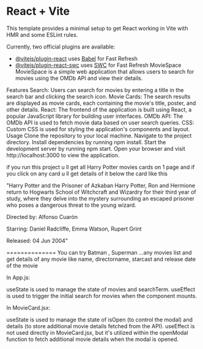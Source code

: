 # React + Vite

This template provides a minimal setup to get React working in Vite with HMR and some ESLint rules.

Currently, two official plugins are available:

- [@vitejs/plugin-react](https://github.com/vitejs/vite-plugin-react/blob/main/packages/plugin-react/README.md) uses [Babel](https://babeljs.io/) for Fast Refresh
- [@vitejs/plugin-react-swc](https://github.com/vitejs/vite-plugin-react-swc) uses [SWC](https://swc.rs/) for Fast Refresh
MovieSpace
MovieSpace is a simple web application that allows users to search for movies using the OMDb API and view their details.

Features
Search: Users can search for movies by entering a title in the search bar and clicking the search icon.
Movie Cards: The search results are displayed as movie cards, each containing the movie's title, poster, and other details.
React: The frontend of the application is built using React, a popular JavaScript library for building user interfaces.
OMDb API: The OMDb API is used to fetch movie data based on user search queries.
CSS: Custom CSS is used for styling the application's components and layout.
Usage
Clone the repository to your local machine.
Navigate to the project directory.
Install dependencies by running npm install.
Start the development server by running npm start.
Open your browser and visit http://localhost:3000 to view the application.

if you run this project u ll get all Harry Potter movies cards on 1 page and if you click on any card u ll get details of it below the card like this 

"Harry Potter and the Prisoner of Azkaban
Harry Potter, Ron and Hermione return to Hogwarts School of Witchcraft and Wizardry for their third year of study, where they delve into the mystery surrounding an escaped prisoner who poses a dangerous threat to the young wizard.

Directed by: Alfonso Cuarón

Starring: Daniel Radcliffe, Emma Watson, Rupert Grint

Released: 04 Jun 2004"

==============
You can try Batman , Superman ...any movies list and get details of any movie like name, directorname, starcast and release date of the movie

In App.js:

useState is used to manage the state of movies and searchTerm.
useEffect is used to trigger the initial search for movies when the component mounts.

In MovieCard.jsx:

useState is used to manage the state of isOpen (to control the modal) and details (to store additional movie details fetched from the API).
useEffect is not used directly in MovieCard.jsx, but it's utilized within the openModal function to fetch additional movie details when the modal is opened.